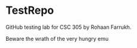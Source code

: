 # TestRepo
GitHub testing lab for CSC 305 by Rohaan Farrukh.

Beware the wrath of the very hungry emu
